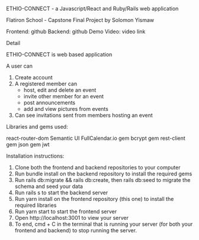 ETHIO-CONNECT - a Javascript/React and Ruby/Rails web application

Flatiron School - Capstone Final Project by Solomon Yismaw

Frontend: github
Backend: github
Demo Video: video link

Detail

ETHIO-CONNECT is web based application

A user can

1. Create account
2. A registered member can
   - host, edit and delete an event
   - invite other member for an event
   - post announcements
   - add and view pictures from events
3. Can see invitations sent from members hosting an event

Libraries and gems used:

react-router-dom
Semantic UI
FullCalendar.io
gem bcrypt
gem rest-client
gem json
gem jwt

Installation instructions:

1. Clone both the frontend and backend repositories to your computer
2. Run bundle install on the backend repository to install the required gems
3. Run rails db:migrate && rails db:create, then rails db:seed to migrate the schema and seed your data
4. Run rails s to start the backend server
5. Run yarn install on the frontend repository (this one) to install the required libraries
6. Run yarn start to start the frontend server
7. Open http://localhost:3001 to view your server
8. To end, cmd + C in the terminal that is running your server (for both your frontend and backend) to stop running the server.
